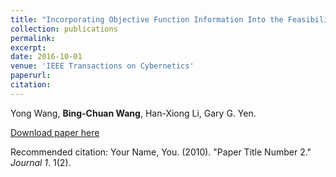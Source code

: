 ```yaml
---
title: "Incorporating Objective Function Information Into the Feasibility Rule for Constrained Evolutionary Optimization"
collection: publications
permalink: 
excerpt: 
date: 2016-10-01
venue: 'IEEE Transactions on Cybernetics'
paperurl: 
citation: 
---
```

Yong Wang, __Bing-Chuan Wang__, Han-Xiong Li, Gary G. Yen.

[Download paper here](http://academicpages.github.io/files/paper2.pdf)

Recommended citation: Your Name, You. (2010). "Paper Title Number 2." <i>Journal 1</i>. 1(2).
